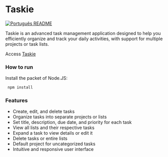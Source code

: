 # Taskie

[![Português README](https://img.shields.io/badge/Portugu%C3%AAs%20README-green)](README.pt-br.md)

Taskie is an advanced task management application designed to help you efficiently organize and track your daily activities, with support for multiple projects or task lists.

Access [Taskie](https://darlison-calm.github.io/taskie/)

### How to run
Install the packet of Node.JS:
```markdown
 npm install
 ```

### Features
- Create, edit, and delete tasks
- Organize tasks into separate projects or lists
- Set title, description, due date, and priority for each task
- View all lists and their respective tasks
- Expand a task to view details or edit it
- Delete tasks or entire lists
- Default project for uncategorized tasks
- Intuitive and responsive user interface
